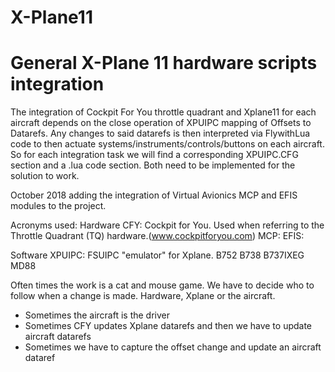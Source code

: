 # X-Plane11
General X-Plane 11 hardware scripts integration
====================================================
The integration of Cockpit For You throttle quadrant and Xplane11 for each aircraft depends on the close
operation of XPUIPC mapping of Offsets to Datarefs. Any changes to said datarefs is then interpreted via FlywithLua code
to then actuate systems/instruments/controls/buttons on each aircraft.
So for each integration task we will find a corresponding XPUIPC.CFG section and a .lua code section. Both need to be implemented for 
the solution to work.

October 2018 adding the integration of Virtual Avionics MCP and EFIS modules to the project.

Acronyms used: 
Hardware
CFY:    Cockpit for You. Used when referring to the Throttle Quadrant (TQ) hardware.(www.cockpitforyou.com)
MCP:
EFIS:

Software
XPUIPC: FSUIPC "emulator" for Xplane.
B752
B738
B737IXEG
MD88


Often times the work is a cat and mouse game.
We have to decide who to follow when a change is made. Hardware, Xplane or the aircraft.
- Sometimes the aircraft is the driver
- Sometimes CFY updates Xplane datarefs and then we have to update aircraft datarefs
- Sometimes we have to capture the offset change and update an aircraft dataref
